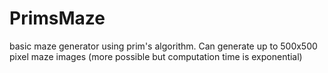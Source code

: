 # PrimsMaze
basic maze generator using prim's algorithm. Can generate up to 500x500 pixel maze images (more possible but computation time is exponential)
